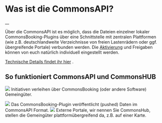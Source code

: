 #  Was ist die CommonsAPI?

__

Über die CommonsAPI ist es möglich, dass die Dateien einzelner lokaler
CommonsBooking-Plugins über eine Schnittstelle mit zentralen Plattformen (wie
z.B. deutschlandweite Verzeichnisse von freien Lastenrädern oder ggf.
übergreifende Portale) verbunden werden. Die [Aktivierung](/dokumentation/schnittstellen-api/commonsbooking-api) und Freigaben können von euch
natürlich individuell eingestellt werden.

[Technische Details findet ihr hier](/dokumentation/schnittstellen-api/commonsbooking-api) .

##  So funktioniert CommonsAPI und CommonsHUB

![](/img/823b7b4f9819e39dbc38e64276eb2744.png) Initiativen verleihen über
CommonsBooking (oder andere Software) Gemeingüter.

![](/img/47a2dbde379884ce983320f5b785d557.png) Das CommonsBooking-Plugin veröffentlicht
(pushed) Daten im CommonsAPI Format.  ![](/img/3d4c64768d32d977b1512c83aa403715.png)
Externe Portale, wir nennen Sie CommonsHub, stellen die Gemeingüter
plattformübergreifend da, z.B. auf einer Karte.

